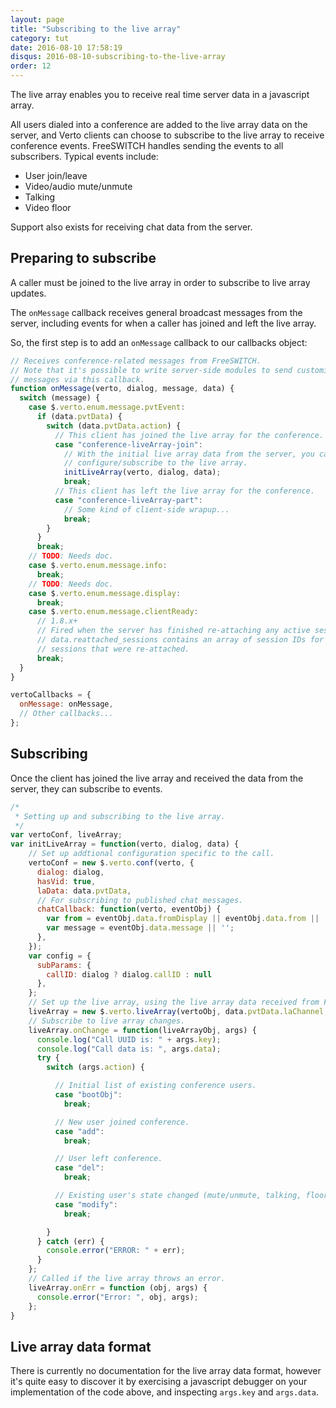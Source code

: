 ```yaml
---
layout: page
title: "Subscribing to the live array"
category: tut
date: 2016-08-10 17:58:19
disqus: 2016-08-10-subscribing-to-the-live-array
order: 12
---
```


The live array enables you to receive real time server data in a javascript array.

All users dialed into a conference are added to the live array data on the server,
and Verto clients can choose to subscribe to the live array to receive conference
events. FreeSWITCH handles sending the events to all subscribers. Typical events
include:

 * User join/leave
 * Video/audio mute/unmute
 * Talking
 * Video floor

Support also exists for receiving chat data from the server.

## Preparing to subscribe

A caller must be joined to the live array in order to subscribe to live array
updates.

The ```onMessage``` callback receives general broadcast messages from the
server, including events for when a caller has joined and left the live array.

So, the first step is to add an ```onMessage``` callback to our callbacks object:


```javascript
// Receives conference-related messages from FreeSWITCH.
// Note that it's possible to write server-side modules to send customized
// messages via this callback.
function onMessage(verto, dialog, message, data) {
  switch (message) {
    case $.verto.enum.message.pvtEvent:
      if (data.pvtData) {
        switch (data.pvtData.action) {
          // This client has joined the live array for the conference.
          case "conference-liveArray-join":
            // With the initial live array data from the server, you can
            // configure/subscribe to the live array.
            initLiveArray(verto, dialog, data);
            break;
          // This client has left the live array for the conference.
          case "conference-liveArray-part":
            // Some kind of client-side wrapup...
            break;
        }
      }
      break;
    // TODO: Needs doc.
    case $.verto.enum.message.info:
      break;
    // TODO: Needs doc.
    case $.verto.enum.message.display:
      break;
    case $.verto.enum.message.clientReady:
      // 1.8.x+
      // Fired when the server has finished re-attaching any active sessions.
      // data.reattached_sessions contains an array of session IDs for all
      // sessions that were re-attached.
      break;
  }
}

vertoCallbacks = {
  onMessage: onMessage,
  // Other callbacks...
};
```

## Subscribing

Once the client has joined the live array and received the data from the server,
they can subscribe to events.

```javascript
/*
 * Setting up and subscribing to the live array.
 */
var vertoConf, liveArray;
var initLiveArray = function(verto, dialog, data) {
    // Set up addtional configuration specific to the call.
    vertoConf = new $.verto.conf(verto, {
      dialog: dialog,
      hasVid: true,
      laData: data.pvtData,
      // For subscribing to published chat messages.
      chatCallback: function(verto, eventObj) {
        var from = eventObj.data.fromDisplay || eventObj.data.from || 'Unknown';
        var message = eventObj.data.message || '';
      },
    });
    var config = {
      subParams: {
        callID: dialog ? dialog.callID : null
      },
    };
    // Set up the live array, using the live array data received from FreeSWITCH.
    liveArray = new $.verto.liveArray(vertoObj, data.pvtData.laChannel, data.pvtData.laName, config);
    // Subscribe to live array changes.
    liveArray.onChange = function(liveArrayObj, args) {
      console.log("Call UUID is: " + args.key);
      console.log("Call data is: ", args.data);
      try {
        switch (args.action) {

          // Initial list of existing conference users.
          case "bootObj":
            break;

          // New user joined conference.
          case "add":
            break;

          // User left conference.
          case "del":
            break;

          // Existing user's state changed (mute/unmute, talking, floor, etc)
          case "modify":
            break;

        }
      } catch (err) {
        console.error("ERROR: " + err);
      }
    };
    // Called if the live array throws an error.
    liveArray.onErr = function (obj, args) {
      console.error("Error: ", obj, args);
    };
}
```

## Live array data format

There is currently no documentation for the live array data format, however
it's quite easy to discover it by exercising a javascript debugger on your
implementation of the code above, and inspecting ```args.key``` and ```args.data```.

